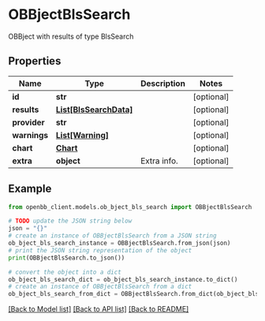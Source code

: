 # OBBjectBlsSearch

OBBject with results of type BlsSearch

## Properties

Name | Type | Description | Notes
------------ | ------------- | ------------- | -------------
**id** | **str** |  | [optional] 
**results** | [**List[BlsSearchData]**](BlsSearchData.md) |  | [optional] 
**provider** | **str** |  | [optional] 
**warnings** | [**List[Warning]**](Warning.md) |  | [optional] 
**chart** | [**Chart**](Chart.md) |  | [optional] 
**extra** | **object** | Extra info. | [optional] 

## Example

```python
from openbb_client.models.ob_bject_bls_search import OBBjectBlsSearch

# TODO update the JSON string below
json = "{}"
# create an instance of OBBjectBlsSearch from a JSON string
ob_bject_bls_search_instance = OBBjectBlsSearch.from_json(json)
# print the JSON string representation of the object
print(OBBjectBlsSearch.to_json())

# convert the object into a dict
ob_bject_bls_search_dict = ob_bject_bls_search_instance.to_dict()
# create an instance of OBBjectBlsSearch from a dict
ob_bject_bls_search_from_dict = OBBjectBlsSearch.from_dict(ob_bject_bls_search_dict)
```
[[Back to Model list]](../README.md#documentation-for-models) [[Back to API list]](../README.md#documentation-for-api-endpoints) [[Back to README]](../README.md)


